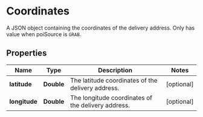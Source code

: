

# Coordinates

A JSON object containing the coordinates of the delivery address. Only has value when poiSource is `GRAB`.

## Properties

| Name | Type | Description | Notes |
|------------ | ------------- | ------------- | -------------|
|**latitude** | **Double** | The latitude coordinates of the delivery address. |  [optional] |
|**longitude** | **Double** | The longitude coordinates of the delivery address. |  [optional] |



